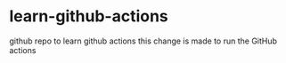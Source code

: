 # learn-github-actions
github repo to learn github actions
this change is made to run the GitHub actions